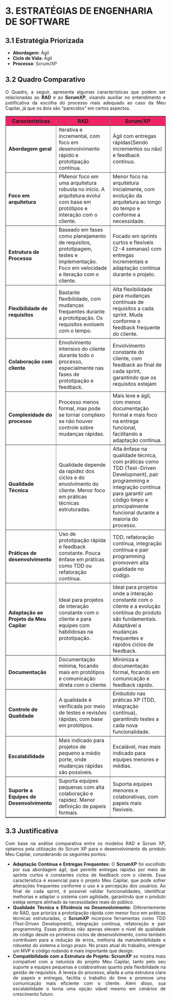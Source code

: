 # **3. ESTRATÉGIAS DE ENGENHARIA DE SOFTWARE**

## **3.1 Estratégia Priorizada**

- **Abordagem**: Ágil
- **Ciclo de Vida**: Ágil
- **Processo**: Scrum/XP

## **3.2 Quadro Comparativo**
<p style="text-align: justify;"> 
O Quadro, a seguir, apresenta algumas características que podem ser relacionadas ao <strong>RAD</strong> e ao <strong>ScrumXP</strong>,  visando auxiliar no entendimento e justificativa da escolha do processo mais adequado ao caso da Meu Capilar, já que os dois são “parecidos” em certos aspectos.
</p>

<table border="1">
  <thead style="background-color: #f02464;">
    <tr>
      <th><strong>Características</strong></th>
      <th><strong>RAD</strong></th>
      <th><strong>Scrum/XP</strong></th>
    </tr>
  </thead>
  <tbody>
    <tr>
      <td><strong>Abordagem geral</strong></td>
      <td>Iterativa e incremental, com foco em desenvolvimento rápido e prototipação contínua.</td>
      <td>Ágil com  entregas rápidas(Sendo incrementos ou não) e feedback contínuo. </td>
    </tr>
    <tr>
      <td><strong>Foco em arquitetura</strong></td>
      <td>PMenor foco em uma arquitetura robusta no início. A arquitetura evolui com base em protótipos e interação com o cliente. </td>
      <td>Menor foco na arquitetura inicialmente,  com evolução da arquitetura ao longo do  tempo e conforme a necessidade.</td>
    </tr>
    <tr>
      <td><strong>Estrutura de Processo</strong></td>
      <td>Baseado em fases como planejamento de requisitos, prototipagem, testes e implementação. Foco em velocidade e iteração com o cliente.</td>
      <td>Focado em sprints curtos e flexíveis (2-4  semanas) com entregas incrementais e  adaptação contínua durante o projeto.</td>
    </tr>
    <tr>
      <td><strong>Flexibilidade de requisitos</strong></td>
      <td>Bastante flexibilidade, com mudanças frequentes durante a prototipação. Os requisitos evoluem com o tempo.</td>
      <td>Alta flexibilidade para mudanças  contínuas de requisitos a cada sprint.  Muda conforme o feedback frequente do  cliente. </td>
    </tr>
    <tr>
      <td><strong>Colaboração com cliente</strong></td>
      <td>Envolvimento intensivo do cliente durante todo o processo, especialmente nas fases de prototipação e feedback.</td>
      <td>Envolvimento constante do cliente, com  feedback ao final de cada sprint,  garantindo que os requisitos estejam</td>
    </tr>
    <tr>
      <td><strong>Complexidade do processo</strong></td>
      <td>Processo menos formal, mas pode se tornar complexo se não houver controle sobre mudanças rápidas.</td>
      <td>Mais leve e ágil, com menos  documentação formal e mais foco na  entrega funcional, facilitando a adaptação  contínua.</td>
    </tr>
    <tr>
      <td><strong>Qualidade Técnica</strong></td>
      <td>Qualidade depende da rapidez dos ciclos e do envolvimento do cliente. Menor foco em práticas técnicas estruturadas.</td>
      <td>Alta ênfase na qualidade técnica, com  práticas como TDD (Test-Driven  Development), pair programming e  integração contínua para garantir um  código limpo e principalmente funcional durante a maioria do processo.</td>
    </tr>
    <tr>
      <td><strong>Práticas de desenvolvimento</strong></td>
      <td>Uso de prototipação rápida e feedback constante. Pouca ênfase em práticas como TDD ou refatoração contínua.</td>
      <td>TDD, refatoração contínua, integração contínua e pair programming promovem alta qualidade no código.</td>
    </tr>
    <tr>
      <td><strong>Adaptação ao Projeto da Meu Capilar</strong></td>
      <td>Ideal para projetos de interação constante com o cliente e para equipes com habilidosas na prototipação.</td>
      <td>Ideal para projetos onde a interação  constante com o cliente e a evolução  contínua do produto são fundamentais.  Adaptável a mudanças frequentes e  rápidos ciclos de feedback. </td>
    </tr>
    <tr>
      <td><strong>Documentação</strong></td>
      <td>Documentação mínima, focando mais em protótipos e comunicação direta com o cliente.</td>
      <td>Minimiza a documentação formal, focando em comunicação e feedback rápido.</td>
    </tr>
    <tr>
      <td><strong>Controle de Qualidade</strong></td>
      <td>A qualidade é verificada por meio de testes e revisões rápidas, com base em protótipos.</td>
      <td>Embutido nas práticas XP (TDD, integração contínua), garantindo testes a cada nova funcionalidade.</td>
    </tr>
    <tr>
      <td><strong>Escalabilidade</strong></td>
      <td>Mais indicado para projetos de pequeno a médio porte, onde mudanças rápidas são possíveis.</td>
      <td>Escalável, mas mais indicado para equipes menores e médias.</td>
    </tr>
    <tr>
      <td><strong>Suporte a Equipes de Desenvolvimento</strong></td>
      <td>Suporta equipes pequenas com alta colaboração e rapidez. Menor definição de papeis formais.</td>
      <td>Suporta equipes menores e colaborativas, com papeis mais flexíveis.</td>
    </tr>
  </tbody>
</table>


## **3.3 Justificativa**

<p style="text-align: justify;">Com base na análise comparativa entre os modelos RAD e Scrum XP, optamos pela utilização do Scrum XP para o desenvolvimento do produto Meu Capilar, considerando os seguintes pontos:</p>

<ul>
    <li style="text-align: justify;"><strong>Adaptação Contínua e Entregas Frequentes:</strong> O <strong>ScrumXP</strong> foi escolhido por sua abordagem ágil, que permite entregas rápidas por meio de sprints curtos e constantes ciclos de feedback com o cliente. Essa característica é essencial para o projeto Meu Capilar, que pode sofrer alterações frequentes conforme o uso e a percepção dos usuários. Ao final de cada sprint, é possível validar funcionalidades, identificar melhorias e adaptar o sistema com agilidade, garantindo que o produto esteja sempre alinhado às necessidades reais do público.</li>
    <li style="text-align: justify;"><strong>Qualidade Técnica e Eficiência no Desenvolvimento:</strong> Diferentemente do RAD, que prioriza a prototipação rápida com menor foco em práticas técnicas estruturadas, o <strong>ScrumXP</strong> incorpora ferramentas como TDD (Test-Driven Development), integração contínua, refatoração e pair programming. Essas práticas não apenas elevam o nível de qualidade do código desde os primeiros ciclos de desenvolvimento, como também contribuem para a redução de erros, melhoria da manutenibilidade e robustez do sistema a longo prazo. No prazo atual do trabalho, entregar um MVP e código rodando é mais importante que design.</li>
    <li style="text-align: justify;"><strong>Compatibilidade com a Estrutura do Projeto:</strong><strong> ScrumXP</strong> se mostra mais compatível com a natureza do projeto Meu Capilar, tanto pelo seu suporte a equipes pequenas e colaborativas quanto pela flexibilidade na gestão de requisitos. A leveza do processo, aliada a uma estrutura clara de papeis e entregas, facilita o trabalho do time e promove uma comunicação mais eficiente com o cliente. Além disso, sua escalabilidade o torna uma opção viável mesmo em cenários de crescimento futuro.</li>
</ul>